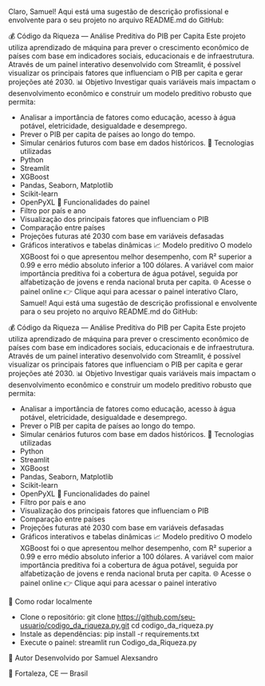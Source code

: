 Claro, Samuel! Aqui está uma sugestão de descrição profissional e envolvente para o seu projeto no arquivo README.md do GitHub:

💰 Código da Riqueza — Análise Preditiva do PIB per Capita
Este projeto utiliza aprendizado de máquina para prever o crescimento econômico de países com base em indicadores sociais, educacionais e de infraestrutura. Através de um painel interativo desenvolvido com Streamlit, é possível visualizar os principais fatores que influenciam o PIB per capita e gerar projeções até 2030.
📊 Objetivo
Investigar quais variáveis mais impactam o desenvolvimento econômico e construir um modelo preditivo robusto que permita:
- Analisar a importância de fatores como educação, acesso à água potável, eletricidade, desigualdade e desemprego.
- Prever o PIB per capita de países ao longo do tempo.
- Simular cenários futuros com base em dados históricos.
🧠 Tecnologias utilizadas
- Python
- Streamlit
- XGBoost
- Pandas, Seaborn, Matplotlib
- Scikit-learn
- OpenPyXL
🚀 Funcionalidades do painel
- Filtro por país e ano
- Visualização dos principais fatores que influenciam o PIB
- Comparação entre países
- Projeções futuras até 2030 com base em variáveis defasadas
- Gráficos interativos e tabelas dinâmicas
📈 Modelo preditivo
O modelo XGBoost foi o que apresentou melhor desempenho, com R² superior a 0.99 e erro médio absoluto inferior a 100 dólares. A variável com maior importância preditiva foi a cobertura de água potável, seguida por alfabetização de jovens e renda nacional bruta per capita.
🌐 Acesse o painel online
👉 Clique aqui para acessar o painel interativo
Claro, Samuel! Aqui está uma sugestão de descrição profissional e envolvente para o seu projeto no arquivo README.md do GitHub:

💰 Código da Riqueza — Análise Preditiva do PIB per Capita
Este projeto utiliza aprendizado de máquina para prever o crescimento econômico de países com base em indicadores sociais, educacionais e de infraestrutura. Através de um painel interativo desenvolvido com Streamlit, é possível visualizar os principais fatores que influenciam o PIB per capita e gerar projeções até 2030.
📊 Objetivo
Investigar quais variáveis mais impactam o desenvolvimento econômico e construir um modelo preditivo robusto que permita:
- Analisar a importância de fatores como educação, acesso à água potável, eletricidade, desigualdade e desemprego.
- Prever o PIB per capita de países ao longo do tempo.
- Simular cenários futuros com base em dados históricos.
🧠 Tecnologias utilizadas
- Python
- Streamlit
- XGBoost
- Pandas, Seaborn, Matplotlib
- Scikit-learn
- OpenPyXL
🚀 Funcionalidades do painel
- Filtro por país e ano
- Visualização dos principais fatores que influenciam o PIB
- Comparação entre países
- Projeções futuras até 2030 com base em variáveis defasadas
- Gráficos interativos e tabelas dinâmicas
📈 Modelo preditivo
O modelo XGBoost foi o que apresentou melhor desempenho, com R² superior a 0.99 e erro médio absoluto inferior a 100 dólares. A variável com maior importância preditiva foi a cobertura de água potável, seguida por alfabetização de jovens e renda nacional bruta per capita.
🌐 Acesse o painel online
👉 Clique aqui para acessar o painel interativo

📁 Como rodar localmente
- Clone o repositório:
git clone https://github.com/seu-usuario/codigo_da_riqueza.py.git
cd codigo_da_riqueza.py
- Instale as dependências:
pip install -r requirements.txt
- Execute o painel:
streamlit run Codigo_da_Riqueza.py


📌 Autor
Desenvolvido por Samuel Alexsandro

📍 Fortaleza, CE — Brasil

